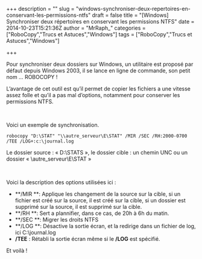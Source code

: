 +++
description = ""
slug = "windows-synchroniser-deux-repertoires-en-conservant-les-permissions-ntfs"
draft = false
title = "[Windows] Synchroniser deux répertoires en conservant les permissions NTFS"
date = 2014-10-23T15:21:36Z
author = "MrRaph_"
categories = ["RoboCopy","Trucs et Astuces","Windows"]
tags = ["RoboCopy","Trucs et Astuces","Windows"]

+++


Pour synchroniser deux dossiers sur Windows, un utilitaire est proposé par défaut depuis Windows 2003, il se lance en ligne de commande, son petit nom … ROBOCOPY !  

 L’avantage de cet outil est qu’il permet de copier les fichiers a une vitesse assez folle et qu’il a pas mal d’options, notamment pour conserver les permissions NTFS.

 

Voici un exemple de synchronisation.

    robocopy "D:\STAT" "\\autre_serveur\E\STAT" /MIR /SEC /RH:2000-0700 /TEE /LOG+:c:\journal.log

Le dossier source : « D:\STATS », le dossier cible : un chemin UNC ou un dossier « \\autre_serveur\E\STAT »

 

Voici la description des options utilisées ici :

- **/MIR **: Applique les changement de la source sur la cible, si un fichier est créé sur la source, il est créé sur la cible, si un dossier est supprimé sur la source, il est supprimé sur la cible.
- **/RH **: Sert a plannifier, dans ce cas, de 20h à 6h du matin.
- **/SEC **: Migrer les droits NTFS
- **/LOG **: Désactive la sortie écran, et la redirige dans un fichier de log, ici C:\journal.log
- **/TEE** : Rétabli la sortie écran même si le **/LOG** est spécifié.

Et voilà !
